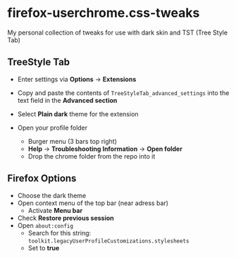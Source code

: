 # firefox-userchrome.css-tweaks
My personal collection of tweaks for use with dark skin and TST (Tree Style Tab)



## TreeStyle Tab

* Enter settings via **Options** -> **Extensions**

* Copy and paste the contents of `TreeStyleTab_advanced_settings` into the text field in the **Advanced section**
* Select **Plain dark** theme for the extension

* Open your profile folder
  * Burger menu (3 bars top right)
  * **Help** -> **Troubleshooting Information** -> **Open folder**
  * Drop the chrome folder from the repo into it

## Firefox Options

* Choose the dark theme
* Open context menu of the top bar (near adress bar)
  * Activate **Menu bar**
* Check **Restore previous session**
* Open `about:config`
  * Search for this string: `toolkit.legacyUserProfileCustomizations.stylesheets`
  * Set to **true**
